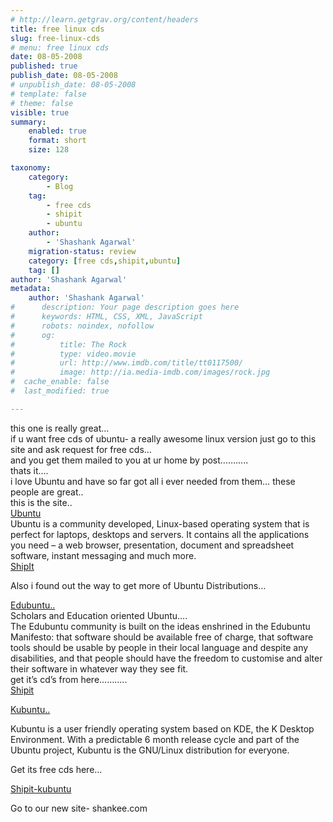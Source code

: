```yaml
---
# http://learn.getgrav.org/content/headers
title: free linux cds
slug: free-linux-cds
# menu: free linux cds
date: 08-05-2008
published: true
publish_date: 08-05-2008
# unpublish_date: 08-05-2008
# template: false
# theme: false
visible: true
summary:
    enabled: true
    format: short
    size: 128

taxonomy:
    category:
        - Blog
    tag:
        - free cds
        - shipit
        - ubuntu
    author:
        - 'Shashank Agarwal'
    migration-status: review
    category: [free cds,shipit,ubuntu]
    tag: []
author: 'Shashank Agarwal'
metadata:
    author: 'Shashank Agarwal'
#      description: Your page description goes here
#      keywords: HTML, CSS, XML, JavaScript
#      robots: noindex, nofollow
#      og:
#          title: The Rock
#          type: video.movie
#          url: http://www.imdb.com/title/tt0117500/
#          image: http://ia.media-imdb.com/images/rock.jpg
#  cache_enable: false
#  last_modified: true

---
```


this one is really great…  
if u want free cds of ubuntu- a really awesome linux version just go to this site and ask request for free cds…  
and you get them mailed to you at ur home by post………..  
thats it….  
i love Ubuntu and have so far got all i ever needed from them… these people are great..  
this is the site..  
[Ubuntu](http://www.ubuntu.com/)  
Ubuntu is a community developed, Linux-based operating system that is perfect for laptops, desktops and servers. It contains all the applications you need – a web browser, presentation, document and spreadsheet software, instant messaging and much more.  
[ShipIt](http://shipit.ubuntu.com/)

Also i found out the way to get more of Ubuntu Distributions…

[Edubuntu..](http://www.edubuntu.org/)  
Scholars and Education oriented Ubuntu….  
The Edubuntu community is built on the ideas enshrined in the Edubuntu Manifesto: that software should be available free of charge, that software tools should be usable by people in their local language and despite any disabilities, and that people should have the freedom to customise and alter their software in whatever way they see fit.  
get it’s cd’s from here………..[  
Shipit](https://shipit.edubuntu.org/)

[Kubuntu..](http://www.kubuntu.org/)

Kubuntu is a user friendly operating system based on KDE, the K Desktop Environment. With a predictable 6 month release cycle and part of the Ubuntu project, Kubuntu is the GNU/Linux distribution for everyone.

Get its free cds here…

[Shipit-kubuntu](https://shipit.kubuntu.org/)

Go to our new site- shankee.com
